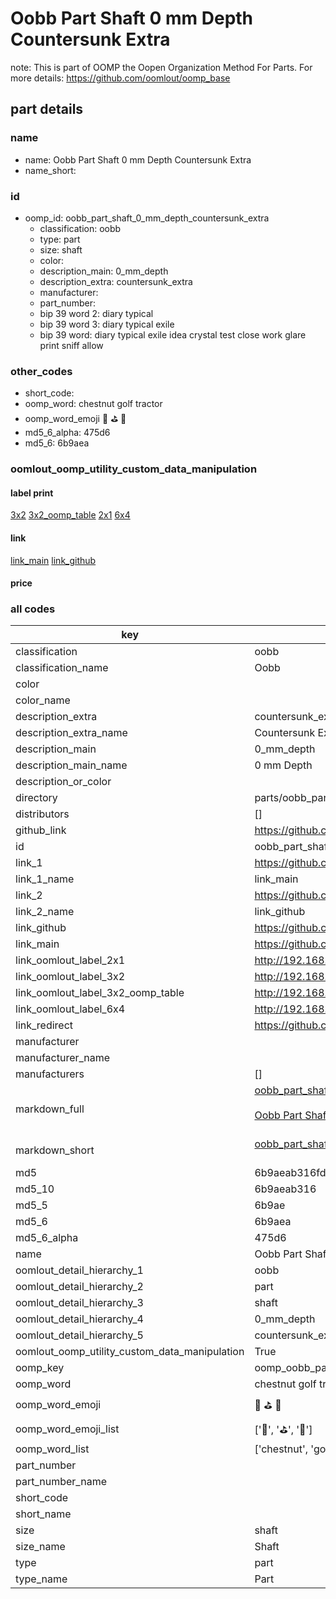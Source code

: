 # Oobb Part Shaft 0 mm Depth Countersunk Extra  

note: This is part of OOMP the Oopen Organization Method For Parts. For more details: https://github.com/oomlout/oomp_base

##  part details
  







### name
* name: Oobb Part Shaft 0 mm Depth Countersunk Extra
* name_short: 
### id
* oomp_id: oobb_part_shaft_0_mm_depth_countersunk_extra
  * classification: oobb
  * type: part
  * size: shaft
  * color: 
  * description_main: 0_mm_depth
  * description_extra: countersunk_extra
  * manufacturer: 
  * part_number: 
  * bip 39 word 2: diary typical
  * bip 39 word 3: diary typical exile
  * bip 39 word: diary typical exile idea crystal test close work glare print sniff allow

### other_codes
* short_code: 
* oomp_word: chestnut golf tractor
* oomp_word_emoji :chestnut: :golf: :tractor:
* md5_6_alpha: 475d6
* md5_6: 6b9aea






### oomlout_oomp_utility_custom_data_manipulation
#### label print
[3x2](http://192.168.1.245:1112/?label=oomp%20475d6)
[3x2_oomp_table](http://192.168.1.108:1112/?label=oomp%20475d6)
[2x1](http://192.168.1.242:1112/?label=oomp%20475d6)
[6x4](http://192.168.1.55:1112/?label=oomp%20475d6)    

#### link

[link_main](https://github.com/oomlout/oomlout_oomp_version_1_messy/tree/main/parts/oobb_part_shaft_0_mm_depth_countersunk_extra) [link_github](https://github.com/oomlout/oomlout_oomp_version_1_messy/tree/main/parts/oobb_part_shaft_0_mm_depth_countersunk_extra)                             

#### price







### all codes 
| key | value |  
| --- | --- |  
| classification | oobb |  
| classification_name | Oobb |  
| color |  |  
| color_name |  |  
| description_extra | countersunk_extra |  
| description_extra_name | Countersunk Extra |  
| description_main | 0_mm_depth |  
| description_main_name | 0 mm Depth |  
| description_or_color |   |  
| directory | parts/oobb_part_shaft_0_mm_depth_countersunk_extra |  
| distributors | [] |  
| github_link | https://github.com/oomlout/oomlout_oomp_part_src/tree/main/parts/oobb_part_shaft_0_mm_depth_countersunk_extra |  
| id | oobb_part_shaft_0_mm_depth_countersunk_extra |  
| link_1 | https://github.com/oomlout/oomlout_oomp_version_1_messy/tree/main/parts/oobb_part_shaft_0_mm_depth_countersunk_extra |  
| link_1_name | link_main |  
| link_2 | https://github.com/oomlout/oomlout_oomp_version_1_messy/tree/main/parts/oobb_part_shaft_0_mm_depth_countersunk_extra |  
| link_2_name | link_github |  
| link_github | https://github.com/oomlout/oomlout_oomp_version_1_messy/tree/main/parts/oobb_part_shaft_0_mm_depth_countersunk_extra |  
| link_main | https://github.com/oomlout/oomlout_oomp_version_1_messy/tree/main/parts/oobb_part_shaft_0_mm_depth_countersunk_extra |  
| link_oomlout_label_2x1 | http://192.168.1.242:1112/?label=oomp%20475d6 |  
| link_oomlout_label_3x2 | http://192.168.1.245:1112/?label=oomp%20475d6 |  
| link_oomlout_label_3x2_oomp_table | http://192.168.1.108:1112/?label=oomp%20475d6 |  
| link_oomlout_label_6x4 | http://192.168.1.55:1112/?label=oomp%20475d6 |  
| link_redirect | https://github.com/oomlout/oomlout_oomp_version_1_messy/tree/main/parts/oobb_part_shaft_0_mm_depth_countersunk_extra |  
| manufacturer |  |  
| manufacturer_name |  |  
| manufacturers | [] |  
| markdown_full | [oobb_part_shaft_0_mm_depth_countersunk_extra](none)<br>[](none)<br>[Oobb Part Shaft 0 Mm Depth Countersunk Extra](none)<br><br> |  
| markdown_short | [oobb_part_shaft_0_mm_depth_countersunk_extra](none)<br><br> |  
| md5 | 6b9aeab316fd85777e1aa7069f7af9ea |  
| md5_10 | 6b9aeab316 |  
| md5_5 | 6b9ae |  
| md5_6 | 6b9aea |  
| md5_6_alpha | 475d6 |  
| name | Oobb Part Shaft 0 mm Depth Countersunk Extra |  
| oomlout_detail_hierarchy_1 | oobb |  
| oomlout_detail_hierarchy_2 | part |  
| oomlout_detail_hierarchy_3 | shaft |  
| oomlout_detail_hierarchy_4 | 0_mm_depth |  
| oomlout_detail_hierarchy_5 | countersunk_extra |  
| oomlout_oomp_utility_custom_data_manipulation | True |  
| oomp_key | oomp_oobb_part_shaft_0_mm_depth_countersunk_extra |  
| oomp_word | chestnut golf tractor |  
| oomp_word_emoji | :chestnut: :golf: :tractor: |  
| oomp_word_emoji_list | [':chestnut:', ':golf:', ':tractor:'] |  
| oomp_word_list | ['chestnut', 'golf', 'tractor'] |  
| part_number |  |  
| part_number_name |  |  
| short_code |  |  
| short_name |  |  
| size | shaft |  
| size_name | Shaft |  
| type | part |  
| type_name | Part |  
